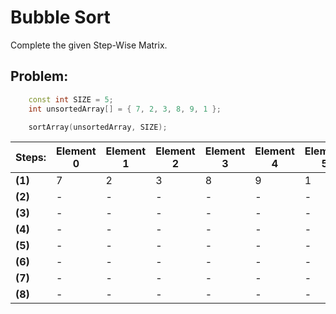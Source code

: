 # Bubble Sort

Complete the given Step-Wise Matrix.

## Problem:

```c++
    const int SIZE = 5;
    int unsortedArray[] = { 7, 2, 3, 8, 9, 1 };

    sortArray(unsortedArray, SIZE);
```  

| Steps:  | Element 0 | Element 1 | Element 2 | Element 3 | Element 4 | Element 5 |
| ---     | ---       | ---       | ---       |  ---      | ---       | ---       |
| __(1)__ | 7         | 2         | 3         | 8         | 9         | 1         |
| __(2)__ | -         | -         | -         | -         | -         | -         |
| __(3)__ | -         | -         | -         | -         | -         | -         |
| __(4)__ | -         | -         | -         | -         | -         | -         |
| __(5)__ | -         | -         | -         | -         | -         | -         |
| __(6)__ | -         | -         | -         | -         | -         | -         |
| __(7)__ | -         | -         | -         | -         | -         | -         |
| __(8)__ | -         | -         | -         | -         | -         | -         |
